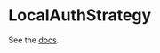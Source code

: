 # LocalAuthStrategy

See the [docs](https://pub.dev/documentation/angel3_auth/latest/angel3_auth/LocalAuthStrategy-class.html).